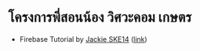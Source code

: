 # โครงการพี่สอนน้อง วิศวะคอม เกษตร
* Firebase Tutorial by [Jackie SKE14](https://github.com/kykungz) ([link](https://github.com/AyumiizZ/ku_learning/tree/master/firebase_tutorial))
